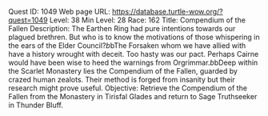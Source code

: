 Quest ID: 1049
Web page URL: https://database.turtle-wow.org/?quest=1049
Level: 38
Min Level: 28
Race: 162
Title: Compendium of the Fallen
Description: The Earthen Ring had pure intentions towards our plagued brethren. But who is to know the motivations of those whispering in the ears of the Elder Council?$b$bThe Forsaken whom we have allied with have a history wrought with deceit. Too hasty was our pact. Perhaps Cairne would have been wise to heed the warnings from Orgrimmar.$b$bDeep within the Scarlet Monastery lies the Compendium of the Fallen, guarded by crazed human zealots. Their method is forged from insanity but their research might prove useful.
Objective: Retrieve the Compendium of the Fallen from the Monastery in Tirisfal Glades and return to Sage Truthseeker in Thunder Bluff.
